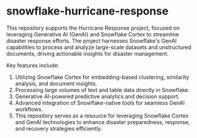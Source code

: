 # snowflake-hurricane-response
This repository supports the Hurricane Response project, focused on leveraging Generative AI (GenAI) and Snowflake Cortex to streamline disaster response efforts. The project harnesses Snowflake's GenAI capabilities to process and analyze large-scale datasets and unstructured documents, driving actionable insights for disaster management.

Key features include:

1. Utilizing Snowflake Cortex for embedding-based clustering, similarity analysis, and document insights.
2. Processing large volumes of text and table data directly in Snowflake.
3. Generative AI-powered predictive analytics and decision support.
4. Advanced integration of Snowflake-native tools for seamless GenAI workflows.
5. This repository serves as a resource for leveraging Snowflake Cortex and GenAI technologies to enhance disaster preparedness, response, and recovery strategies efficiently.
